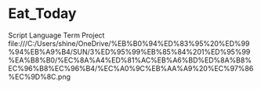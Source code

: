 # Eat_Today
Script Language Term Project
file:///C:/Users/shine/OneDrive/%EB%B0%94%ED%83%95%20%ED%99%94%EB%A9%B4/SUN/3%ED%95%99%EB%85%84%201%ED%95%99%EA%B8%B0/%EC%8A%A4%ED%81%AC%EB%A6%BD%ED%8A%B8%EC%96%B8%EC%96%B4/%EC%A0%9C%EB%AA%A9%20%EC%97%86%EC%9D%8C.png
